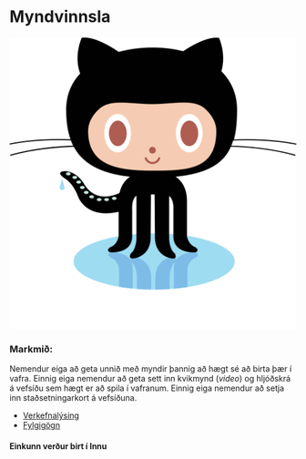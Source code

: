 # Myndvinnsla

![Octocat](github-octocat.svg)

### Markmið:
Nemendur eiga að geta unnið með myndir þannig að hægt sé að birta þær í vafra. Einnig eiga nemendur að geta sett inn kvikmynd (_video_) og hljóðskrá á vefsíðu sem hægt er að spila í vafranum. Einnig eiga nemendur að setja inn staðsetningarkort á vefsíðuna. 

* [Verkefnalýsing](https://github.com/vefgrunnur/22V/tree/main/Verkefni/V-5)
* [Fylgigögn](https://github.com/vefgrunnur/22V/tree/main/S%C3%BDnid%C3%A6mi/V-5/images)

#### Einkunn verður birt í Innu
